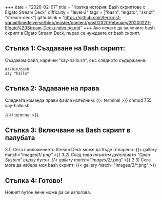 +++
date = "2020-02-07"
title = "Кратка история: Bash скриптове с Elgato Stream Deck"
difficulty = "level-2"
tags = ["bash", "elgato", "skript", "stream-deck"]
githublink = "https://github.com/terrorist-squad/knedelverse/blob/master/content/post/2020/february/20200221-Elgato%20Stream-Deck/index.bg.md"
+++
Ако искате да включите bash скрипт в Elgato Stream Deck, първо се нуждаете от bash скрипт.
## Стъпка 1: Създаване на Bash скрипт:
Създавам файл, наречен "say-hallo.sh", със следното съдържание:
```
#!/bin/bash
say "hallo"

```

## Стъпка 2: Задаване на права
Следната команда прави файла изпълним:
{{< terminal >}}
chmod 755 say-hallo.sh

{{</ terminal >}}

## Стъпка 3: Включване на Bash скрипт в палубата
3.1) Сега приложението Stream Deck може да бъде отворено:
{{< gallery match="images/1/*.png" >}}
3.2) След това плъзгам действието "Open System" върху бутон.
{{< gallery match="images/2/*.png" >}}
3.3) Сега мога да избера моя bash скрипт:
{{< gallery match="images/3/*.png" >}}

## Стъпка 4: Готово!
Новият бутон вече може да се използва.
